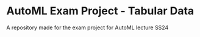 # AutoML Exam Project - Tabular Data
A repository made for the exam project for AutoML lecture SS24
